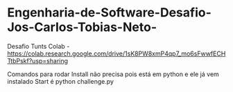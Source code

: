 # Engenharia-de-Software-Desafio-Jos-Carlos-Tobias-Neto-
Desafio Tunts
Colab - https://colab.research.google.com/drive/1sK8PW8xmP4qp7_mo6sFwwfECHTtbPskf?usp=sharing

Comandos para rodar
Install não precisa pois está em python e ele já vem instalado
Start é python challenge.py
